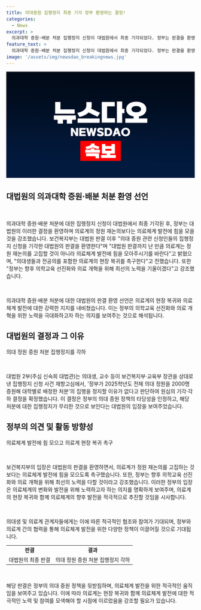 ```yaml
---
title: 의대증원 집행정지 최종 기각 정부 환영하는 결정!
categories:
  - News
excerpt: >
  의과대학 증원·배분 처분 집행정지 신청이 대법원에서 최종 기각되었다. 정부는 판결을 환영하며, 의료체계 발전을 위해 의료계가 정원 재논의를 포기하고 현장으로 복귀하여야 한다고 강조했다. 또한, 의학교육과 의료개혁을 위해 최선을 다하겠다고 밝혔다. 대법원은 의대생과 교수들이 보건복지부·교육부 장관을 상대로 집행정지 신청을 기각한 원심의 판결을 확정했다.
feature_text: >
  의과대학 증원·배분 처분 집행정지 신청이 대법원에서 최종 기각되었다. 정부는 판결을 환영하며, 의료체계 발전을 위해 의료계가 정원 재논의를 포기하고 현장으로 복귀하여야 한다고 강조했다. 또한, 의학교육과 의료개혁을 위해 최선을 다하겠다고 밝혔다. 대법원은 의대생과 교수들이 보건복지부·교육부 장관을 상대로 집행정지 신청을 기각한 원심의 판결을 확정했다.
image: '/assets/img/newsdao_breakingnews.jpg'
---
```


<p><img src="/assets/img/newsdao_breakingnews.jpg" alt="pcversion 속보" /></p>

<h2 data-ke-size="size26">대법원의 의과대학 증원·배분 처분 환영 선언</h2>

<p data-ke-size="size16">&nbsp;</p>

<p>의과대학 증원·배분 처분에 대한 집행정지 신청이 대법원에서 최종 기각된 후, 정부는 대법원의 이러한 결정을 환영하며 의료계의 정원 재논의보다는 의료체계 발전에 힘을 모을 것을 강조했습니다. 보건복지부는 대법원 판결 이후 "의대 증원 관련 신청인들의 집행정지 신청을 기각한 대법원의 판결을 환영한다"며 "대법원 판결까지 난 만큼 의료계는 정원 재논의를 고집할 것이 아니라 의료체계 발전에 힘을 모아주시기를 바란다"고 밝혔으며, "의대생들과 전공의를 포함한 의료계의 현장 복귀를 촉구한다"고 전했습니다. 또한 "정부는 향후 의학교육 선진화와 의료 개혁을 위해 최선의 노력을 기울이겠다"고 강조했습니다.</p>

<p data-ke-size="size16">&nbsp;</p>

<p>의과대학 증원·배분 처분에 대한 대법원의 판결 환영 선언은 의료계의 현장 복귀와 의료체계 발전에 대한 강력한 지지를 내비쳤습니다. 이는 정부의 의학교육 선진화와 의료 개혁을 위한 노력을 극대화하고자 하는 의지를 보여주는 것으로 해석됩니다. </p>

<h2 data-ke-size="size26">대법원의 결정과 그 이유</h2>

<p data-ke-size="size16">의대 정원 증원 처분 집행정지를 각하</p>

<p data-ke-size="size16">&nbsp;</p>

<p>대법원 2부(주심 신숙희 대법관)는 의대생, 교수 등이 보건복지부·교육부 장관을 상대로 낸 집행정지 신청 사건 재항고심에서, '정부가 2025학년도 전체 의대 정원을 2000명 증원해 대학별로 배정한 처분'의 집행을 정지할 이유가 없다고 판단하여 원심의 기각·각하 결정을 확정했습니다. 이 결정은 정부의 의대 증원 정책의 타당성을 인정하고, 해당 처분에 대한 집행정지가 무리한 것으로 보인다는 대법원의 입장을 보여주었습니다.</p>

<h2 data-ke-size="size26">정부의 의견 및 활동 방향성</h2>

<p data-ke-size="size16">의료체계 발전에 힘 모으고 의료계 현장 복귀 촉구</p>

<p data-ke-size="size16">&nbsp;</p>

<p>보건복지부의 입장은 대법원의 판결을 환영하면서, 의료계가 정원 재논의를 고집하는 것보다는 의료체계 발전에 힘을 모으도록 촉구했습니다. 또한, 정부는 향후 의학교육 선진화와 의료 개혁을 위해 최선의 노력을 다할 것이라고 강조했습니다. 이러한 정부의 입장은 의료체계의 변화와 발전을 위해 노력하고자 하는 의지를 명확하게 보여주며, 의료계의 현장 복귀와 함께 의료체계의 향후 발전을 적극적으로 추진할 것임을 시사합니다.</p>

<p data-ke-size="size16">&nbsp;</p>

<p>의대생 및 의료계 관계자들에게는 이에 따른 적극적인 협조와 참여가 기대되며, 정부와 의료계 간의 협력을 통해 의료체계 발전을 위한 다양한 정책이 이끌어질 것으로 기대됩니다.</p>

<table>
    <tbody>
        <tr>
            <td style="text-align: center; height: 17px;"><b>판결</b></td>
            <td style="text-align: center; height: 17px;"><b>결과</b></td>
        </tr>
        <tr>
            <td style="text-align: center; height: 17px;">대법원의 최종 판결</td>
            <td style="text-align: center; height: 17px;">의대 정원 증원 처분 집행정지 각하</td>
        </tr>
    </tbody>
</table>

<p data-ke-size="size16">&nbsp;</p>

<p>해당 판결은 정부의 의대 증원 정책을 뒷받침하며, 의료체계 발전을 위한 적극적인 움직임을 보여주고 있습니다. 이에 따라 의료계는 현장 복귀와 함께 의료체계 발전에 대한 적극적인 노력 및 참여를 모색해야 할 시점에 이르렀음을 강조할 필요가 있습니다.</p>

